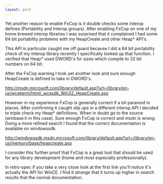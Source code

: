 ```yaml
---
layout: post
---
```

Yet another reason to enable FxCop is it double checks some interop defines (Portability and Interop groups). After enabling FxCop on one of my home brewed interop libraries I was surprised that it complained I had some 64 bit portability problems with my HeapCreate and other Heap* API's.  
  
This API in particular caught me off guard because I did a 64 bit portability check of my interop library recently I specifically looked up that function. I verified that Heap* used DWORD's for sizes which compile to 32 bit numbers on 64 bit.  
  
After the FxCop warning I took yet another look and sure enough HeapCreate is defined to take in DWORD's.  

<http://msdn.microsoft.com/library/default.asp?url=/library/en-us/wcekernl/html/_wcesdk_Win32_HeapCreate.asp>  

However in my experience FxCop is generally correct if a bit paranoid in places. After confirming it caught slip ups in a different interop API I decided to triple check my Heap* definitions. When in doubt go to the source (winbase.h in this case). Sure enough FxCop is correct and msdn is wrong.  Doing a more refined search I found that the correct documentation is available on windowssdk.  
  
<http://windowssdk.msdn.microsoft.com/library/default.asp?url=/library/en-us/memory/base/heapcreate.asp>  
  
I consider this further proof that FxCop is a great tool that should be used for any library development (home and most especially professionally).  
  
In retro-spec if you take a very close look at the first link you'll notice it's actually the API for WinCE. I find it strange that it turns up higher in search results that the normal documentation.

